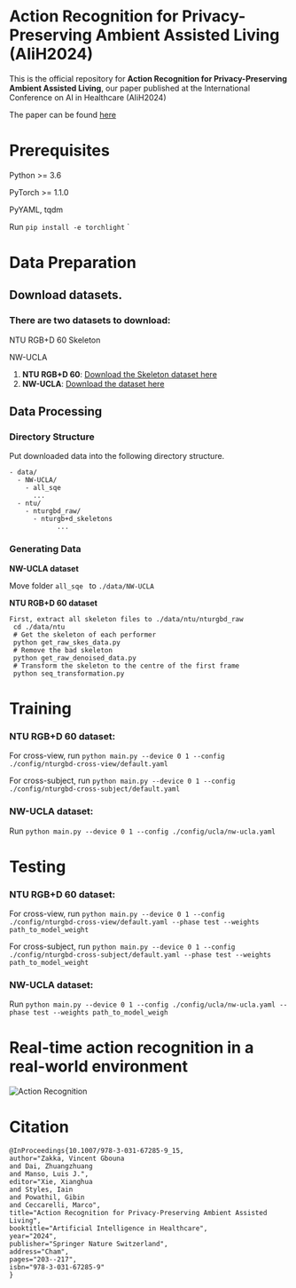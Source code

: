 # Action Recognition for Privacy-Preserving Ambient Assisted Living (AIiH2024)
This is the official repository for **Action Recognition for Privacy-Preserving Ambient Assisted Living**, our paper published at the International Conference on AI in Healthcare (AIiH2024)

The paper can be found [here](https://doi.org/10.1007/978-3-031-67285-9_15)

# Prerequisites
Python >= 3.6

PyTorch >= 1.1.0

PyYAML, tqdm

Run `pip install -e torchlight`
`
# Data Preparation

## Download datasets.

### There are two datasets to download:

NTU RGB+D 60 Skeleton

NW-UCLA

1. **NTU RGB+D 60**: [Download the Skeleton dataset here](https://rose1.ntu.edu.sg/dataset/actionRecognition/)
2. **NW-UCLA**: [Download the dataset here](https://www.dropbox.com/scl/fi/6numm9wzu1cixw8nyzb91/all_sqe.zip?rlkey=it1ruxtsm4rggxldbbbr4w3yj&e=1&dl=0)

## Data Processing

### Directory Structure

Put downloaded data into the following directory structure.

```
- data/
  - NW-UCLA/
    - all_sqe
      ...
  - ntu/
    - nturgbd_raw/
	  - nturgb+d_skeletons
            ...
```
### Generating Data

**NW-UCLA dataset**

Move folder `all_sqe ` to `./data/NW-UCLA`

**NTU RGB+D 60 dataset**
```
First, extract all skeleton files to ./data/ntu/nturgbd_raw
 cd ./data/ntu
 # Get the skeleton of each performer
 python get_raw_skes_data.py
 # Remove the bad skeleton 
 python get_raw_denoised_data.py
 # Transform the skeleton to the centre of the first frame
 python seq_transformation.py
```

# Training

### NTU RGB+D 60 dataset:

For cross-view, run `python main.py --device 0 1 --config ./config/nturgbd-cross-view/default.yaml`

For cross-subject, run `python main.py --device 0 1 --config ./config/nturgbd-cross-subject/default.yaml`

### NW-UCLA dataset:

Run `python main.py --device 0 1 --config ./config/ucla/nw-ucla.yaml`

# Testing

### NTU RGB+D 60 dataset:

For cross-view, run `python main.py --device 0 1 --config ./config/nturgbd-cross-view/default.yaml --phase test --weights path_to_model_weight`

For cross-subject, run `python main.py --device 0 1 --config ./config/nturgbd-cross-subject/default.yaml --phase test --weights path_to_model_weight`

### NW-UCLA dataset:

Run `python main.py --device 0 1 --config ./config/ucla/nw-ucla.yaml --phase test --weights path_to_model_weigh`

# Real-time action recognition in a real-world environment 

![Action Recognition](https://www.youtube.com/watch?v=7vdGAu3zcCA&t=9s)


# Citation
```
@InProceedings{10.1007/978-3-031-67285-9_15,
author="Zakka, Vincent Gbouna
and Dai, Zhuangzhuang
and Manso, Luis J.",
editor="Xie, Xianghua
and Styles, Iain
and Powathil, Gibin
and Ceccarelli, Marco",
title="Action Recognition for Privacy-Preserving Ambient Assisted Living",
booktitle="Artificial Intelligence in Healthcare",
year="2024",
publisher="Springer Nature Switzerland",
address="Cham",
pages="203--217",
isbn="978-3-031-67285-9"
}
```

